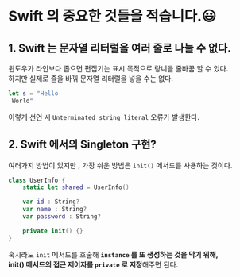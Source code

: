 # Swift 의 중요한 것들을 적습니다.😃

## 1.  Swift 는 문자열 리터럴을 여러 줄로 나눌 수 없다.

윈도우가 라인보다 좁으면 편집기는 표시 목적으로 랑니을 줄바꿈 할 수 있다.   
하지만 실제로 줄을 바꿔 문자열 리터럴을 넣을 수는 없다.   

```swift
let s = "Hello
 World"
```
이렇게 선언 시 ```Unterminated string literal```    오류가 발생한다.

## 2. Swift 에서의 Singleton 구현?

여러가지 방법이 있지만 , 가장 쉬운 방법은 ```init()``` 메서드를 사용하는 것이다.

```swift
class UserInfo {
    static let shared = UserInfo()

    var id : String?
    var name : String?
    var password : String?

    private init() {}
}
```
혹시라도 ```init``` 메서드를 호출해 <b>```instance``` 를 또 생성하는 것을 막기 위해,    
init() 메서드의 접근 제어자를 ```private``` 로 지정</b>해주면 된다.

